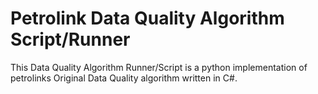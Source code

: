# Petrolink Data Quality Algorithm Script/Runner
This Data Quality Algorithm Runner/Script is a python implementation of petrolinks Original Data Quality algorithm written in C#. 

